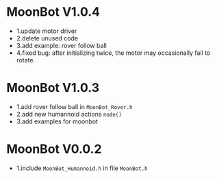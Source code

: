MoonBot V1.0.4
==============
* 1.update motor driver
* 2.delete unused code
* 3.add example: rover follow ball
* 4.fixed bug: after initializing twice, the motor may occasionally fail to rotate.

MoonBot V1.0.3
==============
* 1.add rover follow ball in `MoonBot_Rover.h`
* 2.add new humannoid actions `node()`
* 3.add examples for moonbot

MoonBot V0.0.2
==============
* 1.include `MoonBot_Humannoid.h` in file `MoonBot.h`

